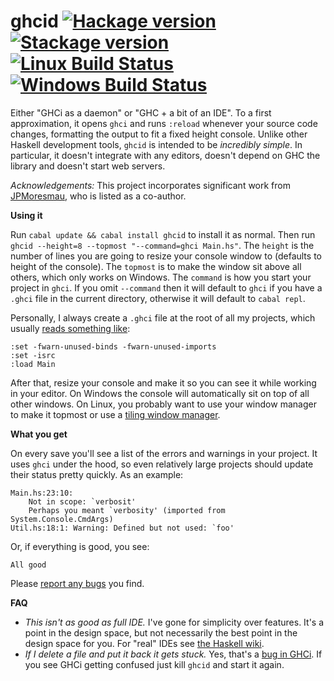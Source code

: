 # ghcid [![Hackage version](https://img.shields.io/hackage/v/ghcid.svg?label=Hackage)](https://hackage.haskell.org/package/ghcid) [![Stackage version](https://www.stackage.org/package/ghcid/badge/lts?label=Stackage)](https://www.stackage.org/package/ghcid) [![Linux Build Status](https://img.shields.io/travis/ndmitchell/ghcid.svg?label=Linux%20build)](https://travis-ci.org/ndmitchell/ghcid) [![Windows Build Status](https://img.shields.io/appveyor/ci/ndmitchell/ghcid.svg?label=Windows%20build)](https://ci.appveyor.com/project/ndmitchell/ghcid)

Either "GHCi as a daemon" or "GHC + a bit of an IDE". To a first approximation, it opens `ghci` and runs `:reload` whenever your source code changes, formatting the output to fit a fixed height console. Unlike other Haskell development tools, `ghcid` is intended to be _incredibly simple_. In particular, it doesn't integrate with any editors, doesn't depend on GHC the library and doesn't start web servers.

_Acknowledgements:_ This project incorporates significant work from [JPMoresmau](https://github.com/JPMoresmau), who is listed as a co-author.

**Using it**

Run `cabal update && cabal install ghcid` to install it as normal. Then run `ghcid --height=8 --topmost "--command=ghci Main.hs"`. The `height` is the number of lines you are going to resize your console window to (defaults to height of the console). The `topmost` is to make the window sit above all others, which only works on Windows. The `command` is how you start your project in `ghci`. If you omit `--command` then it will default to `ghci` if you have a `.ghci` file in the current directory, otherwise it will default to `cabal repl`.

Personally, I always create a `.ghci` file at the root of all my projects, which usually [reads something like](https://github.com/ndmitchell/ghcid/blob/master/.ghci):

    :set -fwarn-unused-binds -fwarn-unused-imports
    :set -isrc
    :load Main

After that, resize your console and make it so you can see it while working in your editor. On Windows the console will automatically sit on top of all other windows. On Linux, you probably want to use your window manager to make it topmost or use a [tiling window manager](http://xmonad.org/).

**What you get**

On every save you'll see a list of the errors and warnings in your project. It uses `ghci` under the hood, so even relatively large projects should update their status pretty quickly. As an example:

    Main.hs:23:10:
        Not in scope: `verbosit'
        Perhaps you meant `verbosity' (imported from System.Console.CmdArgs)
    Util.hs:18:1: Warning: Defined but not used: `foo'

Or, if everything is good, you see:

    All good

Please [report any bugs](https://github.com/ndmitchell/ghcid/issues) you find.

**FAQ**

* _This isn't as good as full IDE._ I've gone for simplicity over features. It's a point in the design space, but not necessarily the best point in the design space for you. For "real" IDEs see [the Haskell wiki](http://www.haskell.org/haskellwiki/IDEs).
* _If I delete a file and put it back it gets stuck._ Yes, that's a [bug in GHCi](https://ghc.haskell.org/trac/ghc/ticket/9648). If you see GHCi getting confused just kill `ghcid` and start it again.
